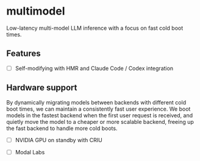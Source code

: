 # multimodel

Low-latency multi-model LLM inference with a focus on fast cold boot times.

## Features

- [ ] Self-modifying with HMR and Claude Code / Codex integration

## Hardware support

By dynamically migrating models between backends with different cold boot times,
we can maintain a consistently fast user experience. We boot models in the
fastest backend when the first user request is received, and quietly move the
model to a cheaper or more scalable backend, freeing up the fast backend to
handle more cold boots.

- [ ] NVIDIA GPU on standby with CRIU
- [ ] Modal Labs

